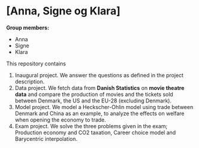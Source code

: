 # \[Anna, Signe og Klara\]

**Group members:**
- Anna
- Signe
- Klara

This repository contains  
1. Inaugural project. We answer the questions as defined in the project description. 
2. Data project. We fetch data from **Danish Statistics** on **movie theatre data** and compare the production of movies and the tickets sold between Denmark, the US and the EU-28 (excluding Denmark). 
3. Model project. We model a Heckscher-Ohlin model using trade between Denmark and China as an example, to analyze the effects on welfare when opening the economy to trade. 
4. Exam project. We solve the three problems given in the exam; Production economy and CO2 taxation, Career choice model and Barycentric interpolation. 